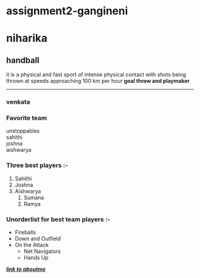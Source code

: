 # assignment2-gangineni
# niharika
## handball 

it is a physical and fast sport of intense physical contact with shots being thrown at speeds approaching 100 km per hour **goal throw and playmaker**
***
### venkata
### Favorite team
unstoppables<br>
sahithi<br>
joshna<br>
aishwarya

### Three best players :-
1. Sahithi
2. Joshna
3. Aishwarya
    1. Sumana
    2. Ramya

### Unorderlist for best team players :-
* Fireballs
* Down and Outfield
* On the Attack
    * Net Navigators
    * Hands Up

***[link to aboutme](AboutMe.md)***

